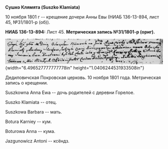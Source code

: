 **Сушко Клямята (Suszko Klamiata)**

10 ноября 1801 г -- крещение дочери Анны Евы (НИАБ 136-13-894, лист 45,
№31/1801-р (об)).

**НИАБ 136-13-894:** Лист 45. **Метрическая запись №31/1801-р (ориг).**

![](./media/bc94f81e611563c55f59a95c64d4ccb1df844de0.png){width="6.496527777777778in"
height="1.0406244531933508in"}

Дедиловичская Покровская церковь. 10 ноября 1801 года. Метрическая
запись о крещении.

Suszkowna Anna Ewa -- дочь родителей с деревни Горелое.

Suszko Klamiata -- отец.

Suszkowa Barbara -- мать.

Botura Karniey -- кум.

Boturowa Anna -- кума.

Jazgunowicz Antoni -- ксёндз.
